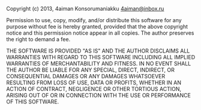 Copyright (c) 2013, 4aiman Konsorumaniakku <4aiman@inbox.ru>

Permission to use, copy, modify, and/or distribute this software for any purpose without fee is hereby granted, 
provided that the above copyright notice and this permission notice appear in all copies.
The author preserves the right to demand a fee.

THE SOFTWARE IS PROVIDED "AS IS" AND THE AUTHOR DISCLAIMS ALL WARRANTIES WITH REGARD TO THIS SOFTWARE INCLUDING
ALL IMPLIED WARRANTIES OF MERCHANTABILITY AND FITNESS. IN NO EVENT SHALL THE AUTHOR BE LIABLE FOR ANY SPECIAL, 
DIRECT, INDIRECT, OR CONSEQUENTIAL DAMAGES OR ANY DAMAGES WHATSOEVER RESULTING FROM LOSS OF USE, DATA OR PROFITS, 
WHETHER IN AN ACTION OF CONTRACT, NEGLIGENCE OR OTHER TORTIOUS ACTION, ARISING OUT OF OR IN CONNECTION WITH THE 
USE OR PERFORMANCE OF THIS SOFTWARE.
